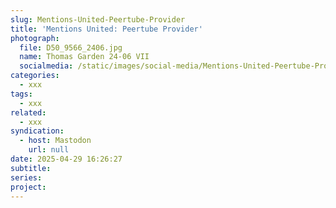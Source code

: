 ```yaml
---
slug: Mentions-United-Peertube-Provider
title: 'Mentions United: Peertube Provider'
photograph:
  file: D50_9566_2406.jpg
  name: Thomas Garden 24-06 VII
  socialmedia: /static/images/social-media/Mentions-United-Peertube-Provider.png
categories:
  - xxx
tags:
  - xxx
related:
  - xxx
syndication:
  - host: Mastodon
    url: null
date: 2025-04-29 16:26:27
subtitle:
series:
project:
---
```



<!-- more -->
